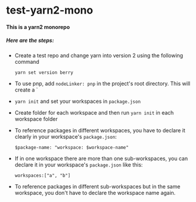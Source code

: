 # test-yarn2-mono

#### This is a yarn2 monorepo

##### Here are the steps:

* Create a test repo and change yarn into version 2 using the following command

  ```yarn set version berry```

* To use pnp, add `nodeLinker: pnp` in the project's root directory. This will create a `

* `yarn init` and set your workspaces in `package.json`

* Create folder for each workspace and then run `yarn init` in each workspace folder

* To reference packages in different workspaces, you have to declare it clearly in your workspace's   `package.json`:
  
  ```$package-name: "workspace: $workspace-name"```

* If in one workspace there are more than one sub-workspaces, you can declare it in your workspace's `package.json` like this:
  
  ```workspaces:["a", "b"]```

* To reference packages in different sub-workspaces but in the same workspace, you don't have to declare the workspace name again.
